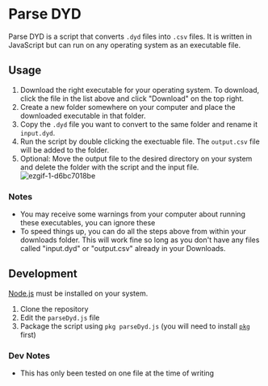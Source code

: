 # Parse DYD

Parse DYD is a script that converts `.dyd` files into `.csv` files. It is written in JavaScript but can run on any operating system as an executable file.

## Usage

1. Download the right executable for your operating system. To download, click the file in the list above and click "Download" on the top right.
2. Create a new folder somewhere on your computer and place the downloaded executable in that folder.
3. Copy the `.dyd` file you want to convert to the same folder and rename it `input.dyd`.
4. Run the script by double clicking the exectuable file. The `output.csv` file will be added to the folder.
5. Optional: Move the output file to the desired directory on your system and delete the folder with the script and the input file.
![ezgif-1-d6bc7018be](https://user-images.githubusercontent.com/36087610/195167992-2802a7e9-fc14-4edb-8275-9f04dd68a8ca.gif)



### Notes
* You may receive some warnings from your computer about running these executables, you can ignore these
* To speed things up, you can do all the steps above from within your downloads folder. This will work fine so long as you don't have any files called "input.dyd" or "output.csv" already in your Downloads.


## Development

[Node.js](https://nodejs.org/en/) must be installed on your system.

1. Clone the repository
2. Edit the `parseDyd.js` file
3. Package the script using `pkg parseDyd.js` (you will need to install [`pkg`](https://www.npmjs.com/package/pkg) first)

### Dev Notes

* This has only been tested on one file at the time of writing
